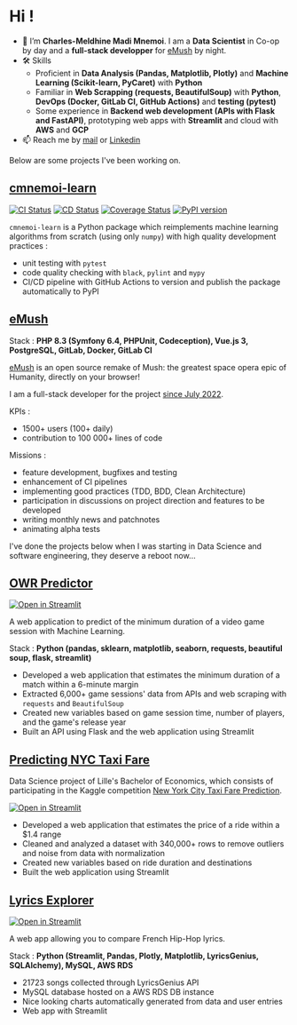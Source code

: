 # Hi !

* 👋 I’m **Charles-Meldhine Madi Mnemoi**. I am a **Data Scientist** in Co-op by day and a **full-stack developper** for [eMush](https://emush.eternaltwin.org) by night.
* 🛠️ Skills 
    * Proficient in **Data Analysis (Pandas, Matplotlib, Plotly)** and **Machine Learning (Scikit-learn, PyCaret)** with **Python**
    * Familiar in **Web Scrapping (requests, BeautifulSoup)** with **Python**, **DevOps (Docker, GitLab CI, GitHub Actions)** and **testing (pytest)** 
    * Some experience in **Backend web development (APIs with Flask and FastAPI)**, prototyping web apps with **Streamlit** and cloud with **AWS** and **GCP**
* 📫 Reach me by [mail](mailto:charlesmeldhine.madimnemoi@gmail.com) or [Linkedin](www.linkedin.com/in/madi-mnemoi-charles-meldhine-data-scientist-machine-learning-engineer-python-developer)

Below are some projects I've been working on.

## [cmnemoi-learn](https://github.com/cmnemoi/cmnemoi-learn)

[![CI Status](https://github.com/cmnemoi/cmnemoi-learn/actions/workflows/continous_integration.yaml/badge.svg?branch=main)](https://github.com/cmnemoi/cmnemoi-learn/actions/workflows/continous_integration.yaml)
[![CD Status](https://github.com/cmnemoi/cmnemoi-learn/actions/workflows/create_github_release.yaml/badge.svg?branch=main)](https://github.com/cmnemoi/cmnemoi-learn/actions/workflows/create_github_release.yaml)
[![Coverage Status](https://coveralls.io/repos/github/cmnemoi/cmnemoi-learn/badge.svg?branch=main)](https://coveralls.io/github/cmnemoi/cmnemoi-learn?branch=main) 
[![PyPI version](https://badge.fury.io/py/cmnemoi-learn.svg)](https://badge.fury.io/py/cmnemoi-learn)

`cmnemoi-learn` is a Python package which reimplements machine learning algorithms from scratch (using only `numpy`) with high quality development practices :
- unit testing with `pytest`
- code quality checking with `black`, `pylint` and `mypy`
- CI/CD pipeline with GitHub Actions to version and publish the package automatically to PyPI

## [eMush](https://github.com/cmnemoi/eMush/)

Stack : **PHP 8.3 (Symfony 6.4, PHPUnit, Codeception), Vue.js 3, PostgreSQL, GitLab, Docker, GitLab CI**

[eMush](https://emush.eternaltwin.org/) is an open source remake of Mush: the greatest space opera epic of Humanity, directly on your browser! 

I am a full-stack developer for the project [since July 2022](https://github.com/cmnemoi/eMush/commits?author=cmnemoi).

KPIs : 
- 1500+ users (100+ daily)
- contribution to 100 000+ lines of code

Missions :
- feature development, bugfixes and testing
- enhancement of CI pipelines
- implementing good practices (TDD, BDD, Clean Architecture)
- participation in discussions on project direction and features to be developed
- writing monthly news and patchnotes
- animating alpha tests

I've done the projects below when I was starting in Data Science and software engineering, they deserve a reboot now...

## [OWR Predictor](https://github.com/cmmm976/OWREstimator)
[![Open in Streamlit](https://static.streamlit.io/badges/streamlit_badge_black_white.svg)](https://owrestimator.streamlit.app/)

A web application to predict of the minimum duration of a video game session with Machine Learning.

Stack : **Python (pandas, sklearn, matplotlib, seaborn, requests, beautiful soup, flask, streamlit)**

* Developed a web application that estimates the minimum duration of a match within a 6-minute margin
* Extracted 6,000+ game sessions' data from APIs and web scraping with `requests` and `BeautifulSoup`
* Created new variables based on game session time, number of players, and the game's release year
* Built an API using Flask and the web application using Streamlit

## [Predicting NYC Taxi Fare](https://github.com/cmnemoi/NYCTaxiFareLPSID)
Data Science project of Lille's Bachelor of Economics, which consists of participating in the Kaggle competition [New York City Taxi Fare Prediction](https://www.kaggle.com/c/new-york-city-taxi-fare-prediction).

[![Open in Streamlit](https://static.streamlit.io/badges/streamlit_badge_black_white.svg)](https://cmnemoi-nyc-taxi-fare.streamlit.app/)

* Developed a web application that estimates the price of a ride within a $1.4 range
* Cleaned and analyzed a dataset with 340,000+ rows to remove outliers and noise from data with normalization
* Created new variables based on ride duration and destinations
* Built the web application using Streamlit

## [Lyrics Explorer](https://github.com/cmmm976/LyricsExplorator)

[![Open in Streamlit](https://static.streamlit.io/badges/streamlit_badge_black_white.svg)]([https://bit.ly/LyricsExplorer](https://lyrics-explorer.streamlit.app/))

A web app allowing you to compare French Hip-Hop lyrics.

Stack : **Python (Streamlit, Pandas, Plotly, Matplotlib, LyricsGenius, SQLAlchemy), MySQL, AWS RDS**

* 21723 songs collected through LyricsGenius API
* MySQL database hosted on a AWS RDS DB instance
* Nice looking charts automatically generated from data and user entries
* Web app with Streamlit


<!---
cmmm976/cmmm976 is a ✨ special ✨ repository because its `README.md` (this file) appears on your GitHub profile.
You can click the Preview link to take a look at your changes.
--->
